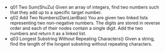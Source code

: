 * q01 Two Sum(ShuZu)
Given an array of integers, find two numbers such that they add up to a specific target number.
* q02 Add Two Numbers(DanLianBiao)
You are given two linked lists representing two non-negative numbers. The digits are stored in reverse order and each of their nodes contain a single digit. Add the two numbers and return it as a linked list.
* q03 Longest Substring Without Repeating Characters()
Given a string, find the length of the longest substring without repeating characters.